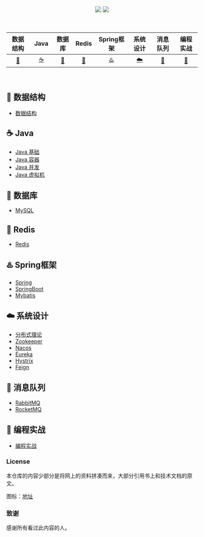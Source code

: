 <div align="center">
    <a href="https://github.com/robert202003/Java-Notes"> <img src="https://badgen.net/github/stars/robert202003/Java-Notes?icon=github&color=4ab8a1"></a>
    <a href="https://github.com/robert202003/Java-Notes"> <img src="https://badgen.net/github/forks/robert202003/Java-Notes?icon=github&color=4ab8a1"></a>
</div>
<br>

<br>

| 数据结构 | &nbsp;Java&nbsp; |数据库 | Redis |Spring框架 | 系统设计| 消息队列 |编程实战 | 
| :------: | :------: | :------: | :------: | :------: | :------: | :------: |:------: |
| [:pencil:](#pencil-数据结构)| [:coffee:](#coffee-java) | [:notebook:](#notebook-数据库) |[:bicyclist:](#bicyclist-Redis) | [:hotsprings:](#hotsprings-Spring框架) |[:cloud:](#cloud-系统设计) | [:rabbit:](#rabbit-消息队列) | [:bear:](#bear-编程实战) |
<br>

## :pencil: 数据结构

- [数据结构](https://github.com/robert202003/Java-Notes/blob/master/docs/datastructure-algorithm/datastructure.md)

## :coffee: Java

- [Java 基础](https://github.com/robert202003/Java-Notes/blob/master/docs/java/basic.md)
- [Java 容器](https://github.com/robert202003/Java-Notes/blob/master/docs/java/collections.md)
- [Java 并发](https://github.com/robert202003/Java-Notes/blob/master/docs/java/multi-thread.md)
- [Java 虚拟机](https://github.com/robert202003/Java-Notes/blob/master/docs/java/jvm.md)

## :notebook: 数据库

- [MySQL](https://github.com/robert202003/Java-Notes/blob/master/docs/batabase/database.md)

## :bicyclist: Redis

- [Redis](https://github.com/robert202003/Java-Notes/blob/master/docs/batabase/redis.md)

## :hotsprings: Spring框架

- [Spring](https://github.com/robert202003/Java-Notes/blob/master/docs/framework/spring.md)
- [SpringBoot](https://github.com/robert202003/Java-Notes/blob/master/docs/framework/springboot.md)
- [Mybatis](https://github.com/robert202003/Java-Notes/blob/master/docs/framework/mybatis.md)

## :cloud: 系统设计
- [分布式理论](https://github.com/robert202003/Java-Notes/blob/master/docs/system-design/distributed.md)
- [Zookeeper](https://github.com/robert202003/Java-Notes/blob/master/docs/system-design/zookeeper.md)
- [Nacos](https://github.com/robert202003/Java-Notes/blob/master/docs/system-design/nacos.md)
- [Eureka](https://github.com/robert202003/Java-Notes/blob/master/docs/system-design/eureka.md)
- [Hystrix](https://github.com/robert202003/Java-Notes/blob/master/docs/system-design/hystrix.md)
- [Feign](https://github.com/robert202003/Java-Notes/blob/master/docs/system-design/feign.md)

## :rabbit: 消息队列

- [RabbitMQ](https://github.com/robert202003/Java-Notes/blob/master/docs/rabbit.md)
- [RocketMQ](https://github.com/robert202003/Java-Notes/blob/master/docs/rocketmq.md)

## :bear: 编程实战

- [编程实战](https://github.com/robert202003/Java-Notes/blob/master/docs/practice.md)

### License

本仓库的内容少部分是将网上的资料拼凑而来，大部分引用书上和技术文档的原文。

图标：[地址](https://www.webfx.com/tools/emoji-cheat-sheet/)

### 致谢

感谢所有看过此内容的人。

